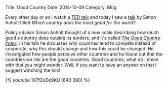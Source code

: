 Title: Good Country
Date: 2014-10-09
Category: Blog

Every other day or so I watch a [TED talk](http://ted.com) and today I
saw a
[talk](http://www.ted.com/talks/simon_anholt_which_country_does_the_most_good_for_the_world?language=en)
by Simon Anholt titled *Which country does the most good for the
world?*.

Policy advisor Simon Anholt thought of a new scale describing how much
good a country does outside its borders, and it's called *[The Good
Country Index](http://goodcountry.org/)*. In his talk he discusses why
countries tend to compete instead of cooperate, why this should change
and how this could be changed. He investigated how people perceive other
countries and he found out that the countries we like are the *good*
countries. Good countries, what do I mean with that you might wonder.
Well, if you want to have an answer on that I suggest watching the talk!

{% youtube 1X7fZoDs9KU [640 390] %}
